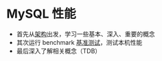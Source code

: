 # MySQL 性能

- 首先从[架构](https://github.com/mofadeyunduo/mysql-performance-study/blob/master/%E6%9E%B6%E6%9E%84.md)出发，学习一些基本、深入、重要的概念
- 其次运行 benchmark [基准测试](https://github.com/mofadeyunduo/mysql-performance-study/blob/master/%E5%9F%BA%E5%87%86%E6%B5%8B%E8%AF%95.md)，测试本机性能
- 最后深入了解相关概念（TDB）
